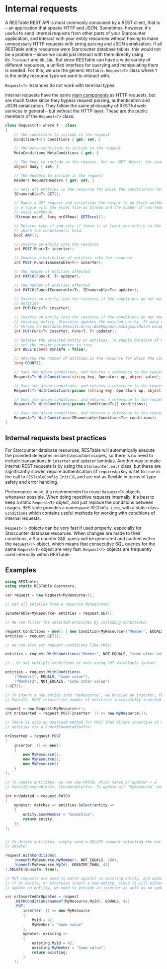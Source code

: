 # Internal requests

A RESTable REST API is most commonly consumed by a REST client, that is – an application that speaks HTTP and JSON. Sometimes, however, it's useful to send internal requests from other parts of your Starcounter application, and interact with your entity resources without having to make unnecessary HTTP requests with string parsing and JSON serialization. If all RESTable entity resources were Starcounter database tables, this would not be a problem – since we could just interact with them directly using `Db.Transact` and `Db.SQL`. But since RESTable can have a wide variety of different resources, a unified interface for querying and manipulating them is needed. For this, we use the generic `RESTable.Request<T>` class where `T` is the entity resource type we want to interact with.

`Request<T>` instances do not work with terminal types.

Internal requests have the same [main components](../../Consuming%20a%20RESTable%20API/Request%20overview) as HTTP requests, but are much faster since they bypass request parsing, authentication and JSON serialization. They follow the same philosophy of RESTful web services in general – but without the HTTP layer. These are the public members of the `Request<T>` class:

```csharp
class Request<T> where T : class
{
    // The conditions to include in the request
    Condition<T>[] Conditions { get; set; }

    // The meta-conditions to include in the request
    MetaConditions MetaConditions { get; }

    // The body to include in the request. Set as .NET object, for example an anonymous type.
    object Body { set; }

    // The headers to include in the request
    Headers RequestHeaders { get; set; }

    // Gets all entities in the resource for which the condition(s) hold.
    IEnumerable<T> GET();

    // Makes a GET request and serializes the output to an Excel workbook file. Returns
    // a tuple with the excel file as Stream and the number of non-header rows in the
    // excel workbook.
    (Stream excel, long nrOfRows) GETExcel();

    // Returns true if and only if there is at least one entity in the resource for
    // which the condition(s) hold.
    bool ANY();

    // Inserts an entity into the resource
    int POST(Func<T> inserter);

    // Inserts a collection of entities into the resource
    int POST(Func<IEnumerable<T>> inserter);

    // The number of entities affected
    int PATCH(Func<T, T> updater);

    // The number of entities affected
    int PATCH(Func<IEnumerable<T>, IEnumerable<T>> updater);

    // Inserts an entity into the resource if the conditions do not match any existing
    // entities
    int PUT(Func<T> inserter);

    // Inserts an entity into the resource if the conditions do not match any single
    // existing entity. Otherwise updates the matched entity. If many entities are matched,
    // throws an RESTable.Results.Error.BadRequest.AmbiguousMatch exception.
    int PUT(Func<T> inserter, Func<T, T> updater);

    // Deletes the selected entity or entities. To enable deletion of multiple entities,
    // set the unsafe parameter to true.
    int DELETE(bool @unsafe = false);

    // Returns the number of entities in the resource for which the condition(s) hold.
    long COUNT();

    // Uses the given conditions, and returns a reference to the request.
    Request<T> WithConditions(string key, Operators op, object value);

    // Uses the given conditions, and returns a reference to the request.
    Request<T> WithConditions(params (string key, Operators op, object value)[] conditions);

    // Uses the given conditions, and returns a reference to the request.
    Request<T> WithConditions(params Condition<T>[] conditions);

    // Uses the given conditions, and returns a reference to the request.
    Request<T> WithConditions(IEnumerable<Condition<T>> conditions);
}
```

## Internal requests best practices

For Starcounter database resources, RESTable will automatically execute the provided delegates inside transaction scopes, so there is no need to include transactions in `inserter` and `updater` lambdas. Another way to make internal REST requests is by using the `Starcounter.Self` class, but these are significantly slower, require authentication (if `requireApiKey` is set to `true` in the call to `RESTableConfig.Init()`), and are not as flexible in terms of type safety and error handling.

Performance-wise, it's recommended to reuse `Request<T>` objects whenever possible. When doing repetitive requests internally, it's best to keep a static `Request<T>` object, and just replace the conditions between usages. RESTable provides a namespace `RESTable.Linq`, with a static class `Conditions` which contains useful methods for working with conditions of internal requests.

`Request<T>` objects can be very fast if used properly, especially for Starcounter database resources. When changes are made to their conditions, a Starcounter SQL query will be generated and cached within the `Request<T>` object, which means that consecutive SQL queries for the same `Request<T>` object are very fast. `Request<T>` objects are frequently used internally within RESTable.

## Examples

```csharp
using RESTable;
using static RESTable.Operators;

var request = new Request<MyResource>();

// Get all entities from a resource MyResource:

IEnumerable<MyResource> entities = request.GET();

// We can filter the selected entitites by including conditions:

request.Conditions = new[] { new Condition<MyResource>("Member", EQUALS, "some value") };
entities = request.GET();

// We can also set request conditions like this:

entities = request.WithConditions("Member", NOT_EQUALS, "some other value").GET();

// … or set multiple conditions at once using C#7 ValueTuple syntax:

entities = request.WithConditions(
    ("Member1", EQUALS, "some value"),
    ("Member2", NOT_EQUALS, "some other value")
).GET();

// To insert a new entity into 'MyResource', we provide an inserter, that is – a
// Func<T>. POST returns the number of entitites successfully inserted.

request = new Request<MyResource>();
int nrInserted = request.POST(inserter: () => new MyResource());

// There is also an overload method for POST that allows insertion of multiple
// entities via a Func<IEnumerable<T>>:

nrInserted = request.POST
(
    inserter: () => new[]
    {
        new MyResource(),
        new MyResource(),
        new MyResource()
    }
);

// To update entitites, we can use PATCH, which takes an updater – a
// Func<IEnumerable<T>, IEnumerable<T>>. To update all 'MyResource' entities, do:

int nrUpdated = request.PATCH
(
    updater: matches => entities.Select(entity =>
    {
        entity.SomeMember = "SomeValue";
        return entity;
    })
);


// To delete entitites, simply send a DELETE request selecting the entities to
// delete:

request.WithConditions(
    (nameof(MyResource.MyMember), NOT_EQUALS, 200),
    (nameof(MyResource.MyId), GREATER_THAN, 41)
).DELETE(@unsafe: true);

// PUT requests are used to match against an existing entity, and update that entity
// if it exists, or otherwise insert a new entity. Since it will either insert or
// update an entitiy, we need to provide an inserter as well as an updater:

var nrInsertedOrUpdated = request
    .WithConditions(nameof(MyResource.MyId), EQUALS, 42)
    .PUT(
        inserter: () => new MyResource
        {
            MyId = 42,
            MyMember = "Some value"
        },
        updater: existing =>
        {
            existing.MyId = 42;
            existing.MyMember = "Some value";
            return existing;
        }
    );
```
